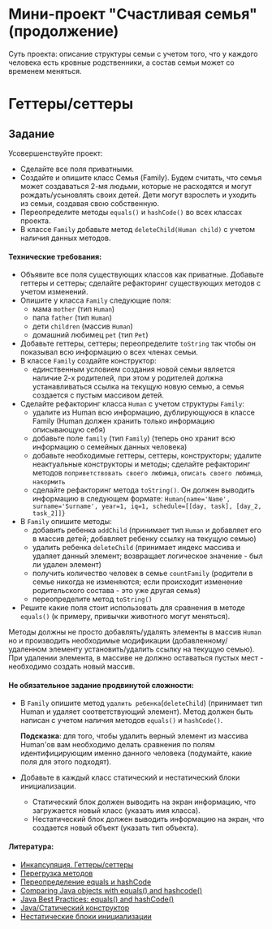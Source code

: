 # Мини-проект "Счастливая семья" (продолжение)

Суть проекта: описание структуры семьи с учетом того, что у каждого человека есть кровные родственники, а состав семьи может со временем меняться.

# Геттеры/сеттеры
## Задание

Усовершенствуйте проект: 
- Сделайте все поля приватными.
- Создайте и опишите класс Семья (Family). Будем считать, что семья может создаваться 2-мя людьми, которые не расходятся и могут рождать/усыновлять своих детей. Дети могут взрослеть и уходить из семьи, создавая свою собственную.
- Переопределите методы `equals()` и `hashCode()` во всех классах проекта.
- В классе `Family` добавьте метод `deleteChild(Human child)` c учетом наличия данных методов.

#### Технические требования:
- Объявите все поля существующих классов как приватные. Добавьте геттеры и сеттеры; сделайте рефакторинг существующих методов с учетом изменений.
- Опишите у класса `Family` следующие поля:
  - мама `mother` (тип `Human`)
  - папа `father` (тип `Human`)
  - дети `children` (массив `Human`)
  - домашний любимец `pet` (тип `Pet`)
- Добавьте геттеры, сеттеры; переопределите `toString` так чтобы он показывал всю информацию о всех членах семьи.
- В классе `Family` создайте конструктор:
  - единственным условием создания новой семьи является наличие 2-х родителей, при этом у родителей должна устанавливаться ссылка на текущую новую семью, а семья создается с пустым массивом детей.
- Сделайте рефакторинг класса `Human` с учетом структуры `Family`:
  - удалите из Human всю информацию, дублирующуюся в классе Family (Human должен хранить только информацию описывающую себя)
  - добавьте поле `family` (тип `Family`) (теперь оно хранит всю информацию о семейных данных человека)
  - добавьте необходимые геттеры, сеттеры, конструкторы; удалите неактуальные конструкторы и методы; сделайте рефакторинг методов `поприветствовать своего любимца`, `описать своего любимца`, `накормить`
  - сделайте рефакторинг метода `toString()`. Он должен выводить информацию в следующем формате: `Human{name='Name', surname='Surname', year=1, iq=1, schedule=[[day, task], [day_2, task_2]]}`
- В `Family` опишите методы: 
  - добавить ребенка `addChild` (принимает тип `Human` и добавляет его в массив детей; добавляет ребенку ссылку на текущую семью)
  - удалить ребенка `deleteChild` (принимает индекс массива и удаляет данный элемент; возвращает логическое значение - был ли удален элемент)
  - получить количество человек в семье `countFamily` (родители в семье никогда не изменяются; если происходит изменение родительского состава - это уже другая семья)
  - переопределите метод `toString()`
- Решите какие поля стоит использовать для сравнения в методе `equals()` (к примеру, привычки животного могут меняться).
  
Методы должны не просто добавлять/удалять элементы в массив `Human` но и производить необходимые модификации (добавленному/удаленном элементу установить/удалить ссылку на текущую семью). При удалении элемента, в массиве не должно оставаться пустых мест - необходимо создать новый массив.  

#### Не обязательное задание продвинутой сложности:
- В `Family` опишите метод `удалить ребенка`(`deleteChild`) (принимает тип Human и удаляет соответствующий элемент). Метод должен быть написан с учетом наличия методов `equals()` и `hashCode()`.

   **Подсказка**: для того, чтобы удалить верный элемент из массива Human'ов вам необходимо делать сравнения по полям идентифицирующим именно данного человека (подумайте, какие поля для этого подходят).
   
- Добавьте в каждый класс статический и нестатический блоки инициализации.
  - Статический блок должен выводить на экран информацию, что загружается новый класс (указать имя класса).
  - Нестатический блок должен выводить информацию на экран, что создается новый объект (указать тип объекта).


#### Литература:
- [Инкапсуляция. Геттеры/сеттеры](https://proselyte.net/tutorials/java-core/incapsulation/)
- [Перегрузка методов](http://www.linkex.ru/java/overloading-methods.php)
- [Переопределение equals и hashCode](http://javateaching.blogspot.com/2011/12/equals-hashcode.html)
- [Comparing Java objects with equals() and hashcode()](https://www.javaworld.com/article/3305792/learn-java/java-challengers-4-comparing-java-objects-with-equals-and-hashcode.html)
- [Java Best Practices: equals() and hashCode()](https://www.intigua.com/blog/good-and-bad-equals-and-hashcode)
- [Java/Статический конструктор](http://codewiki.imagetube.xyz/code/Java/Статический_конструктор)
- [Нестатические блоки инициализации](https://habr.com/post/133237/)